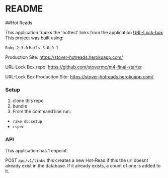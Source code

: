# README

##Hot Reads

This application tracks the 'hottest' links from the application [URL-Lock-box](https://stover-m4-final.herokuapp.com/)
This project was built using:

`Ruby 2.3.0`
`Rails 5.0.0.1`

Production Site: https://stover-hotreads.herokuapp.com/

URL-Lock Box repo: https://github.com/stovermc/m4-final-starter

URL-Lock Box Produciton Site: https://stover-hotreads.herokuapp.com/

### Setup
1. clone this repo
2. bundle
3. From the command line run:
  * `rake db:setup`
  * `rspec`

### API
This application has 1 enpoint.

POST `api/v1/links` this creates a new Hot-Read if this the url doesnt already exist in the database. If it already exists, a count of one is added to it. 
